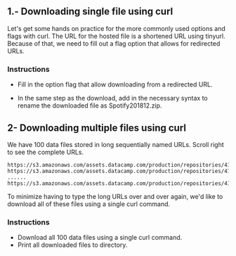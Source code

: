 ## 1.- Downloading single file using curl
Let's get some hands on practice for the more commonly used options and flags with curl. The URL for the hosted file is a shortened URL using tinyurl. Because of that, we need to fill out a flag option that allows for redirected URLs.

### Instructions 
- Fill in the option flag that allow downloading from a redirected URL.

- In the same step as the download, add in the necessary syntax to rename the downloaded file as Spotify201812.zip.

## 2- Downloading multiple files using curl
We have 100 data files stored in long sequentially named URLs. Scroll right to see the complete URLs.
```
https://s3.amazonaws.com/assets.datacamp.com/production/repositories/4180/datasets/files/datafile001.txt
https://s3.amazonaws.com/assets.datacamp.com/production/repositories/4180/datasets/files/datafile002.txt
......
https://s3.amazonaws.com/assets.datacamp.com/production/repositories/4180/datasets/files/datafile100.txt
```

To minimize having to type the long URLs over and over again, we'd like to download all of these files using a single curl command.

### Instructions

- Download all 100 data files using a single curl command.
- Print all downloaded files to directory.



